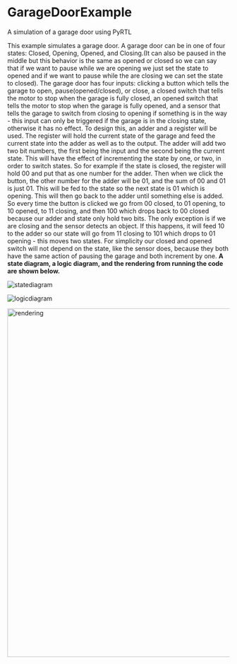# GarageDoorExample
A simulation of a garage door using PyRTL

This example simulates a garage door. A garage door can be in one of four states: Closed, Opening, Opened, and Closing.(It can also be paused in the middle but this behavior is the same as opened or closed so we can say that if we want to pause while we are opening we just set the state to opened and if we want to pause while the are closing we can set the state to closed). The garage door has four inputs: clicking a button which tells the garage to open, pause(opened/closed), or close, a closed switch that tells the motor to stop when the garage is fully closed, an opened switch that tells the motor to stop when the garage is fully opened, and a sensor that tells the garage to switch from closing to opening if something is in the way - this input can only be triggered if the garage is in the closing state, otherwise it has no effect. To design this, an adder and a register will be used. The register will hold the current state of the garage and feed the current state into the adder as well as to the output. The adder will add two two bit numbers, the first being the input and the second being the current state. This will have the effect of incrementing the state by one, or two, in order to switch states. So for example if the state is closed, the register will hold 00 and put that as one number for the adder. Then when we click  the button, the other number for the adder will be 01, and the sum of 00 and 01 is just 01. This will be fed to the state so the next state is 01 which is opening. This will then go back to the adder until something else is added. So every time the button is clicked we go from 00 closed, to 01 opening, to 10 opened, to 11 closing, and then 100 which drops back to 00 closed because our adder and state only hold two bits. The only exception is if we are closing and the sensor detects an object. If this happens, it will feed 10 to the adder so our state will go from 11 closing to 101 which  drops to 01 opening - this moves two states. For simplicity our closed and opened switch will not depend on the state, like the sensor does, because they both have the same action of pausing the garage and both increment by one. **A state diagram, a logic diagram, and the rendering from running the code are shown below.**

![statediagram](https://user-images.githubusercontent.com/21958691/45708785-26011280-bb37-11e8-9378-ed1a7939f3a1.jpg)

![logicdiagram](https://user-images.githubusercontent.com/21958691/45708116-79726100-bb35-11e8-96e0-dfcab0c485b6.jpg)

<img width="789" alt="rendering" src="https://user-images.githubusercontent.com/21958691/45710976-17b5f500-bb3d-11e8-9d61-5fbc6d9b3611.png">
